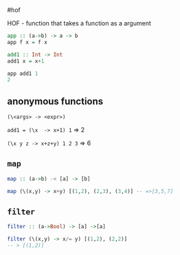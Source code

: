 #hof 

HOF - function that takes a function as a argument 
```haskell
app :: (a->b) -> a -> b
app f x = f x

add1 :: Int -> Int
add1 x = x+1

app add1 1
2
```
## anonymous functions

`(\<args> -> <expr>)`

`add1 = (\x  -> x+1) 1` => 2

`(\x y z -> x+z+y) 1 2 3` => 6


## `map`
```haskell
map :: (a->b) -< [a] -> [b]

map (\(x,y) -> x+y) [(1,2), (2,3), (3,4)] -- =>[3,5,7]

```


## `filter`
```haskell
filter :: (a->Bool) -> [a] ->[a]

filter (\(x,y) -> x/= y) [(1,2), (2,2)] 
-- > [(1,2)]
```




















